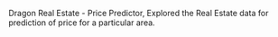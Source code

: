 Dragon Real Estate - Price Predictor,
Explored the  Real Estate data for prediction of price for a particular area.
